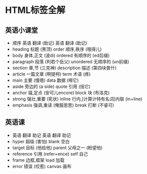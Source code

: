 # HTML标签全解

## 英语小课堂
* 顺序 英语 翻译 (助记) 英语 翻译 (助记)
* heading 标题 (黑顶)  order 顺序,秩序 (哦得儿)
* body 身体,正文 (波di)  ordered 有顺序的 (ed后缀)
* paragraph 段落 (判若个岳父)  unordered 无顺序的 (un前缀)
* section 章,节 (三克神) description 描述 (第四块普什)
* article 一篇文章 (啊提柯) term 术语 (疼)
* main 主要 (慢嗯)  data 数据 (嘚它)
* aside 旁边的 (a side) quote 引用 (括它)
* anchor 锚,定点 (安可儿encore)  block 块 (布洛克)
* strong 强壮,重要 (死状)  inline 行内,[计算计特有名词]内联 (in+line)
* emphasis 强调,重读 (俺服思思)  break 打断 (不睿可)
## 英语课
* 英语 翻译 助记 英语 翻译 助记 
* hyper 超级 (害怕) blank 空白
* target 目标 (他给他) parent 父母之一 (盼望他)
* reference 引用 (refer+ence) self 自己
* frame 边框,框架 load 加载
* error 错误 (哎惹) canvas 画布